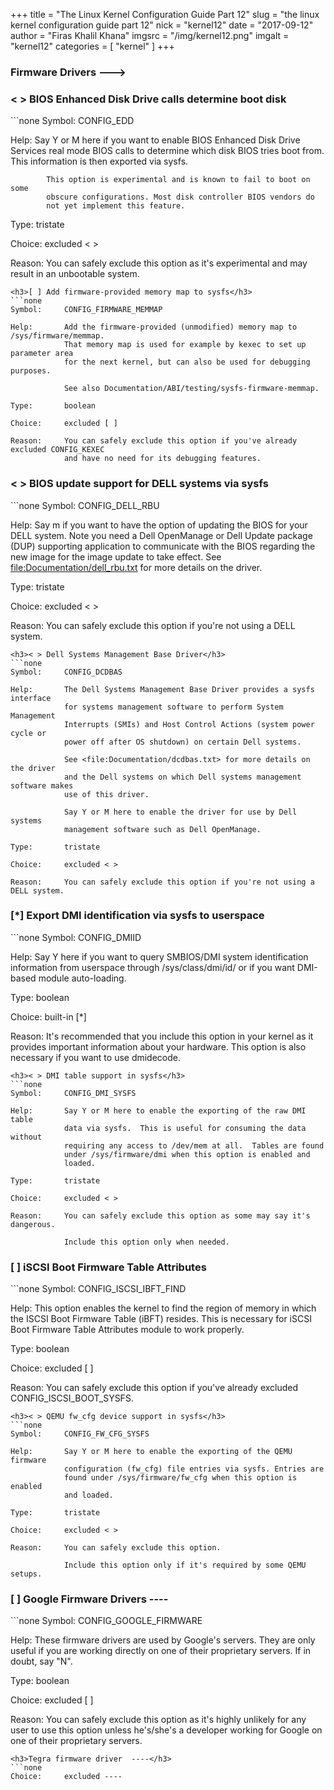 +++
title = "The Linux Kernel Configuration Guide Part 12"
slug = "the linux kernel configuration guide part 12"
nick = "kernel12"
date = "2017-09-12"
author = "Firas Khalil Khana"
imgsrc = "/img/kernel12.png"
imgalt = "kernel12"
categories = [ "kernel" ]
+++
<h3>Firmware Drivers  ---></h3>
<h3>< > BIOS Enhanced Disk Drive calls determine boot disk</h3>
```none
Symbol:     CONFIG_EDD

Help:       Say Y or M here if you want to enable BIOS Enhanced Disk Drive
            Services real mode BIOS calls to determine which disk
            BIOS tries boot from.  This information is then exported via sysfs.

            This option is experimental and is known to fail to boot on some
            obscure configurations. Most disk controller BIOS vendors do
            not yet implement this feature.

Type:       tristate

Choice:     excluded < >

Reason:     You can safely exclude this option as it's experimental and may result
            in an unbootable system.
```
<h3>[ ] Add firmware-provided memory map to sysfs</h3>
```none
Symbol:     CONFIG_FIRMWARE_MEMMAP

Help:       Add the firmware-provided (unmodified) memory map to /sys/firmware/memmap.
            That memory map is used for example by kexec to set up parameter area
            for the next kernel, but can also be used for debugging purposes.

            See also Documentation/ABI/testing/sysfs-firmware-memmap.

Type:       boolean

Choice:     excluded [ ]

Reason:     You can safely exclude this option if you've already excluded CONFIG_KEXEC
            and have no need for its debugging features.
```
<h3>< > BIOS update support for DELL systems via sysfs</h3>
```none
Symbol:     CONFIG_DELL_RBU

Help:       Say m if you want to have the option of updating the BIOS for your
            DELL system. Note you need a Dell OpenManage or Dell Update package (DUP)
            supporting application to communicate with the BIOS regarding the new
            image for the image update to take effect.
            See <file:Documentation/dell_rbu.txt> for more details on the driver.

Type:       tristate

Choice:     excluded < >

Reason:     You can safely exclude this option if you're not using a DELL system.
```
<h3>< > Dell Systems Management Base Driver</h3>
```none
Symbol:     CONFIG_DCDBAS

Help:       The Dell Systems Management Base Driver provides a sysfs interface
            for systems management software to perform System Management
            Interrupts (SMIs) and Host Control Actions (system power cycle or
            power off after OS shutdown) on certain Dell systems.

            See <file:Documentation/dcdbas.txt> for more details on the driver
            and the Dell systems on which Dell systems management software makes
            use of this driver.

            Say Y or M here to enable the driver for use by Dell systems
            management software such as Dell OpenManage.

Type:       tristate

Choice:     excluded < >

Reason:     You can safely exclude this option if you're not using a DELL system.
```
<h3>[&ast;] Export DMI identification via sysfs to userspace</h3>
```none
Symbol:     CONFIG_DMIID

Help:       Say Y here if you want to query SMBIOS/DMI system identification
            information from userspace through /sys/class/dmi/id/ or if you want
            DMI-based module auto-loading.

Type:       boolean

Choice:     built-in [*]

Reason:     It's recommended that you include this option in your kernel as it
            provides important information about your hardware. This option is
            also necessary if you want to use dmidecode.
```
<h3>< > DMI table support in sysfs</h3>
```none
Symbol:     CONFIG_DMI_SYSFS

Help:       Say Y or M here to enable the exporting of the raw DMI table
            data via sysfs.  This is useful for consuming the data without
            requiring any access to /dev/mem at all.  Tables are found
            under /sys/firmware/dmi when this option is enabled and
            loaded.

Type:       tristate

Choice:     excluded < >

Reason:     You can safely exclude this option as some may say it's dangerous.
            
            Include this option only when needed.
```
<h3>[ ] iSCSI Boot Firmware Table Attributes</h3>
```none
Symbol:     CONFIG_ISCSI_IBFT_FIND

Help:       This option enables the kernel to find the region of memory
            in which the ISCSI Boot Firmware Table (iBFT) resides. This
            is necessary for iSCSI Boot Firmware Table Attributes module to work
            properly.

Type:       boolean

Choice:     excluded [ ]

Reason:     You can safely exclude this option if you've already excluded
            CONFIG_ISCSI_BOOT_SYSFS.
```
<h3>< > QEMU fw_cfg device support in sysfs</h3>
```none
Symbol:     CONFIG_FW_CFG_SYSFS

Help:       Say Y or M here to enable the exporting of the QEMU firmware
            configuration (fw_cfg) file entries via sysfs. Entries are
            found under /sys/firmware/fw_cfg when this option is enabled
            and loaded.

Type:       tristate

Choice:     excluded < >

Reason:     You can safely exclude this option.

            Include this option only if it's required by some QEMU setups.
```
<h3>[ ] Google Firmware Drivers  ----</h3>
```none
Symbol:     CONFIG_GOOGLE_FIRMWARE

Help:       These firmware drivers are used by Google's servers.  They are
            only useful if you are working directly on one of their
            proprietary servers.  If in doubt, say "N".

Type:       boolean

Choice:     excluded [ ]

Reason:     You can safely exclude this option as it's highly unlikely for
            any user to use this option unless he's/she's a developer working for
            Google on one of their proprietary servers.
```
<h3>Tegra firmware driver  ----</h3>
```none
Choice:     excluded ----
```
